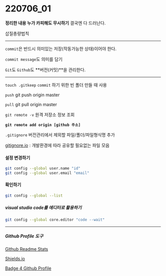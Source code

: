 # 220706_01

**정리한 내용 누가 카피해도 무시하기**  결국엔 다 드러난다.

삽질총량법칙

---

`commit`은 반드시 의미있는 저장(작동가능한 상태)이어야 한다.

`commit message`도 의미를 담기

`Git`도 `Github`도 **버전(커밋)**을 관리한다.

---

`touch .gitkeep` `commit` 하기 위한 빈 폴더 만들 때 사용

`push`  git push origin master

`pull` git pull origin master

`git remote -v` 원격 저장소 정보 조회

**`git remote add origin [github 주소]`**

`.gitignore` 버전관리에서 제외할 파일/폴더/파일형식명 추가

[gitignore.io](https://gitignore.io) : 개발환경에 따라 공유할 필요없는 파일 모음

#### 설정 변경하기

```bash
git config --global user.name "id"
git config --global user.email "email"
```

#### 확인하기

```bash
git config --global --list 
```

##### visual studio code를 에디터로 활용하기

```bash
git config --global core.editor "code --wait"
```
---
##### Github Profile 도구

[Github Readme Stats](https://hphk-edu.notion.site/Github-Readme-Stats-c43b02bf28e040c7b35b32f165134261)

[Shields.io](https://hphk-edu.notion.site/Shields-io-2c7e4af94ce74649a901d204d9f96774)

[Badge 4 Github Profile](https://hphk-edu.notion.site/Badge-4-Github-Profile-8132b4ac6f664114991634f96a973a24)

